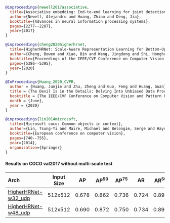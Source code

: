 <!-- [ALGORITHM] -->

```bibtex
@inproceedings{newell2017associative,
  title={Associative embedding: End-to-end learning for joint detection and grouping},
  author={Newell, Alejandro and Huang, Zhiao and Deng, Jia},
  booktitle={Advances in neural information processing systems},
  pages={2277--2287},
  year={2017}
}
```

<!-- [ALGORITHM] -->

```bibtex
@inproceedings{cheng2020higherhrnet,
  title={HigherHRNet: Scale-Aware Representation Learning for Bottom-Up Human Pose Estimation},
  author={Cheng, Bowen and Xiao, Bin and Wang, Jingdong and Shi, Honghui and Huang, Thomas S and Zhang, Lei},
  booktitle={Proceedings of the IEEE/CVF Conference on Computer Vision and Pattern Recognition},
  pages={5386--5395},
  year={2020}
}
```

<!-- [ALGORITHM] -->

```bibtex
@InProceedings{Huang_2020_CVPR,
  author = {Huang, Junjie and Zhu, Zheng and Guo, Feng and Huang, Guan},
  title = {The Devil Is in the Details: Delving Into Unbiased Data Processing for Human Pose Estimation},
  booktitle = {The IEEE/CVF Conference on Computer Vision and Pattern Recognition (CVPR)},
  month = {June},
  year = {2020}
}
```

<!-- [DATASET] -->

```bibtex
@inproceedings{lin2014microsoft,
  title={Microsoft coco: Common objects in context},
  author={Lin, Tsung-Yi and Maire, Michael and Belongie, Serge and Hays, James and Perona, Pietro and Ramanan, Deva and Doll{\'a}r, Piotr and Zitnick, C Lawrence},
  booktitle={European conference on computer vision},
  pages={740--755},
  year={2014},
  organization={Springer}
}
```

#### Results on COCO val2017 without multi-scale test

| Arch | Input Size | AP | AP<sup>50</sup> | AP<sup>75</sup> | AR | AR<sup>50</sup> | ckpt | log |
| :----------------- | :-----------: | :------: | :------: | :------: | :------: | :------: |:------: |:------: |
| [HigherHRNet-w32_udp](/configs/body/2d_kpt_sview_rgb_img/associative_embedding/coco/higherhrnet_w32_coco_512x512_udp.py)  | 512x512 | 0.678 | 0.862 | 0.736 | 0.724 | 0.890 | [ckpt](https://download.openmmlab.com/mmpose/bottom_up/higher_hrnet32_coco_512x512_udp-8cc64794_20210222.pth) | [log](https://download.openmmlab.com/mmpose/bottom_up/higher_hrnet32_coco_512x512_udp_20210222.log.json) |
| [HigherHRNet-w48_udp](/configs/body/2d_kpt_sview_rgb_img/associative_embedding/coco/higherhrnet_w48_coco_512x512_udp.py)  | 512x512 | 0.690 | 0.872 | 0.750 | 0.734 | 0.891 | [ckpt](https://download.openmmlab.com/mmpose/bottom_up/higher_hrnet48_coco_512x512_udp-7cad61ef_20210222.pth) | [log](https://download.openmmlab.com/mmpose/bottom_up/higher_hrnet48_coco_512x512_udp_20210222.log.json) |
